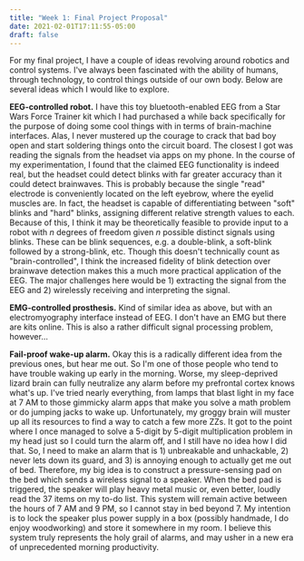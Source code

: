 ```yaml
---
title: "Week 1: Final Project Proposal"
date: 2021-02-01T17:11:55-05:00
draft: false
---
```


For my final project, I have a couple of ideas revolving around robotics and control systems. I've always been fascinated with the ability of humans, through technology, to control things outside of our own body. Below are several ideas which I would like to explore.

**EEG-controlled robot.** I have this toy bluetooth-enabled EEG from a Star Wars Force Trainer kit which I had purchased a while back specifically for the purpose of doing some cool things with in terms of brain-machine interfaces. Alas, I never mustered up the courage to crack that bad boy open and start soldering things onto the circuit board. The closest I got was reading the signals from the headset via apps on my phone. In the course of my experimentation, I found that the claimed EEG functionality is indeed real, but the headset could detect blinks with far greater accuracy than it could detect brainwaves. This is probably because the single "read" electrode is conveniently located on the left eyebrow, where the eyelid muscles are. In fact, the headset is capable of differentiating between "soft" blinks and "hard" blinks, assigning different relative strength values to each. Because of this, I think it may be theoretically feasible to provide input to a robot with *n* degrees of freedom given *n* possible distinct signals using blinks. These can be blink sequences, e.g. a double-blink, a soft-blink followed by a strong-blink, etc. Though this doesn't technically count as "brain-controlled", I think the increased fidelity of blink detection over brainwave detection makes this a much more practical application of the EEG. The major challenges here would be 1) extracting the signal from the EEG and 2) wirelessly receiving and interpreting the signal.

**EMG-controlled prosthesis.** Kind of similar idea as above, but with an electromyography interface instead of EEG. I don't have an EMG but there are kits online. This is also a rather difficult signal processing problem, however...

**Fail-proof wake-up alarm.** Okay this is a radically different idea from the previous ones, but hear me out. So I'm one of those people who tend to have trouble waking up early in the morning. Worse, my sleep-deprived lizard brain can fully neutralize any alarm before my prefrontal cortex knows what's up. I've tried nearly everything, from lamps that blast light in my face at 7 AM to those gimmicky alarm apps that make you solve a math problem or do jumping jacks to wake up. Unfortunately, my groggy brain will muster up all its resources to find a way to catch a few more ZZs. It got to the point where I once managed to solve a 5-digit by 5-digit multiplication problem in my head just so I could turn the alarm off, and I still have no idea how I did that. So, I need to make an alarm that is 1) unbreakable and unhackable, 2) never lets down its guard, and 3) is annoying enough to actually get me out of bed. Therefore, my big idea is to construct a pressure-sensing pad on the bed which sends a wireless signal to a speaker. When the bed pad is triggered, the speaker will play heavy metal music or, even better, loudly read the 37 items on my to-do list. This system will remain active between the hours of 7 AM and 9 PM, so I cannot stay in bed beyond 7. My intention is to lock the speaker plus power supply in a box (possibly handmade, I do enjoy woodworking) and store it somewhere in my room. I believe this system truly represents the holy grail of alarms, and may usher in a new era of unprecedented morning productivity.


